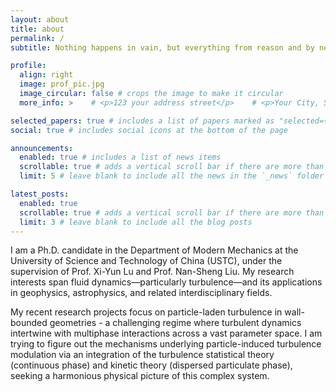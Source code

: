 ```yaml
---
layout: about
title: about
permalink: /
subtitle: Nothing happens in vain, but everything from reason and by necessity. by Leucippus (460 BCE) #<a href='#'>Affiliations</a>. Address. Contacts. Motto. Etc.

profile:
  align: right
  image: prof_pic.jpg
  image_circular: false # crops the image to make it circular
  more_info: >    # <p>123 your address street</p>    # <p>Your City, State 12345</p>

selected_papers: true # includes a list of papers marked as "selected={true}"
social: true # includes social icons at the bottom of the page

announcements:
  enabled: true # includes a list of news items
  scrollable: true # adds a vertical scroll bar if there are more than 3 news items
  limit: 5 # leave blank to include all the news in the `_news` folder

latest_posts:
  enabled: true
  scrollable: true # adds a vertical scroll bar if there are more than 3 new posts items
  limit: 3 # leave blank to include all the blog posts
---
```


I am a Ph.D. candidate in the Department of Modern Mechanics at the University of Science and Technology of China (USTC), under the supervision of Prof. Xi-Yun Lu and Prof. Nan-Sheng Liu. My research interests span fluid dynamics—particularly turbulence—and its applications in geophysics, astrophysics, and related interdisciplinary fields.

My recent research projects focus on particle-laden turbulence in wall-bounded geometries - a challenging regime where turbulent dynamics intertwine with multiphase interactions across a vast parameter space.
I am trying to figure out the mechanisms underlying particle-induced turbulence modulation via an integration of the turbulence statistical theory (continuous phase) and kinetic theory (dispersed particulate phase), seeking a harmonious physical picture of this complex system.

